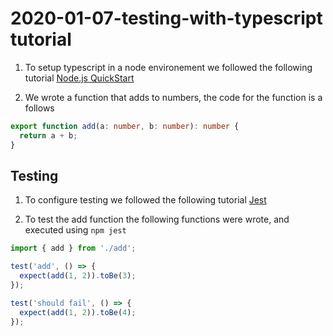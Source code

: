 # 2020-01-07-testing-with-typescript tutorial

1. To setup typescript in a node environement we followed the following tutorial [Node.js QuickStart
   ](https://basarat.gitbook.io/typescript/nodejs)

2. We wrote a function that adds to numbers, the code for the function is a follows

```ts
export function add(a: number, b: number): number {
  return a + b;
}
```

## Testing

1. To configure testing we followed the following tutorial [Jest](https://basarat.gitbook.io/typescript/intro-1/jest)

2. To test the add function the following functions were wrote, and executed using `npm jest`

```ts
import { add } from './add';

test('add', () => {
  expect(add(1, 2)).toBe(3);
});

test('should fail', () => {
  expect(add(1, 2)).toBe(4);
});
```
